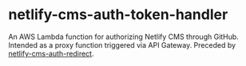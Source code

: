 # netlify-cms-auth-token-handler

An AWS Lambda function for authorizing Netlify CMS through GitHub. Intended as a proxy function triggered via API Gateway. Preceded by [netlify-cms-auth-redirect](https://github.com/dawaltconley/netlify-cms-auth-redirect).
